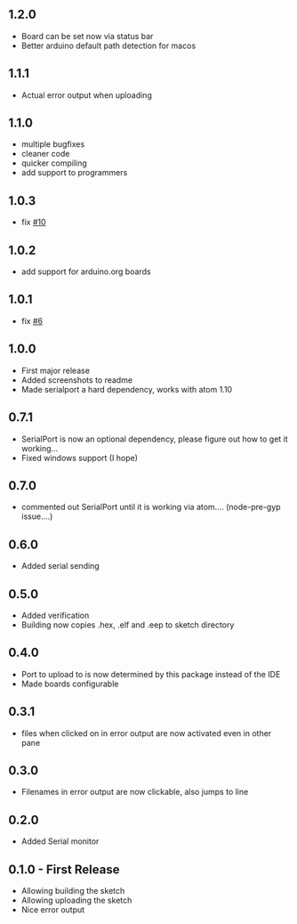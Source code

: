 ## 1.2.0
* Board can be set now via status bar
* Better arduino default path detection for macos

## 1.1.1
* Actual error output when uploading

## 1.1.0
* multiple bugfixes
* cleaner code
* quicker compiling
* add support to programmers

## 1.0.3
* fix [#10](https://github.com/Sorunome/arduino-upload/issues/6)

## 1.0.2
* add support for arduino.org boards

## 1.0.1
* fix [#6](https://github.com/Sorunome/arduino-upload/issues/6)

## 1.0.0
* First major release
* Added screenshots to readme
* Made serialport a hard dependency, works with atom 1.10

## 0.7.1
* SerialPort is now an optional dependency, please figure out how to get it working...
* Fixed windows support (I hope)

## 0.7.0
* commented out SerialPort until it is working via atom.... (node-pre-gyp issue....)

## 0.6.0
* Added serial sending

## 0.5.0
* Added verification
* Building now copies .hex, .elf and .eep to sketch directory

## 0.4.0
* Port to upload to is now determined by this package instead of the IDE
* Made boards configurable

## 0.3.1
* files when clicked on in error output are now activated even in other pane

## 0.3.0
* Filenames in error output are now clickable, also jumps to line

## 0.2.0
* Added Serial monitor

## 0.1.0 - First Release
* Allowing building the sketch
* Allowing uploading the sketch
* Nice error output

